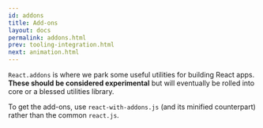 ```yaml
---
id: addons
title: Add-ons
layout: docs
permalink: addons.html
prev: tooling-integration.html
next: animation.html
---
```


`React.addons` is where we park some useful utilities for building React apps. **These should be considered experimental** but will eventually be rolled into core or a blessed utilities library.

To get the add-ons, use `react-with-addons.js` (and its minified counterpart) rather than the common `react.js`.
